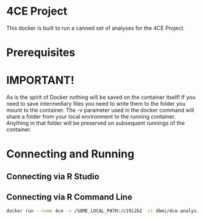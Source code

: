 # 4CE Project

This docker is built to run a canned set of analyses for the 4CE Project.

# Prerequisites

# IMPORTANT!

As is the spirit of Docker nothing will be saved on the container itself! If you need to save intermediary files you need to write them to the folder you mount to the container. The -v parameter used in the docker command will share a folder from your local environment to the running container. Anything in that folder will be preserved on subsequent runnings of the container.

# Connecting and Running
## Connecting via R Studio

## Connecting via R Command Line

```bash
docker run --name 4ce -v /SOME_LOCAL_PATH:/c19i2b2 -it dbmi/4ce-analysis:0.1 R
```